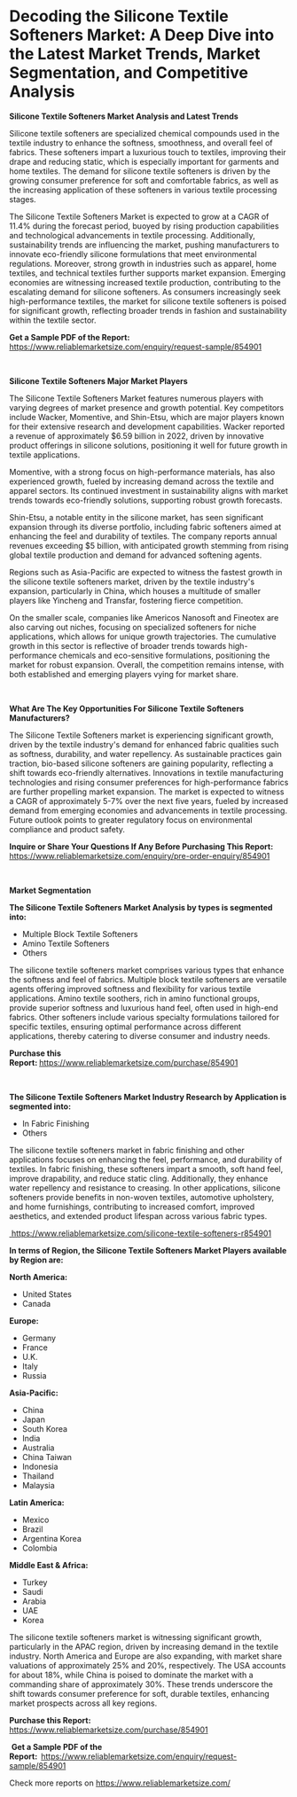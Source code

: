 <p><h1>Decoding the Silicone Textile Softeners Market: A Deep Dive into the Latest Market Trends, Market Segmentation, and Competitive Analysis</h1></p><p><strong>Silicone Textile Softeners Market Analysis and Latest Trends</strong></p>
<p><p>Silicone textile softeners are specialized chemical compounds used in the textile industry to enhance the softness, smoothness, and overall feel of fabrics. These softeners impart a luxurious touch to textiles, improving their drape and reducing static, which is especially important for garments and home textiles. The demand for silicone textile softeners is driven by the growing consumer preference for soft and comfortable fabrics, as well as the increasing application of these softeners in various textile processing stages.</p><p>The Silicone Textile Softeners Market is expected to grow at a CAGR of 11.4% during the forecast period, buoyed by rising production capabilities and technological advancements in textile processing. Additionally, sustainability trends are influencing the market, pushing manufacturers to innovate eco-friendly silicone formulations that meet environmental regulations. Moreover, strong growth in industries such as apparel, home textiles, and technical textiles further supports market expansion. Emerging economies are witnessing increased textile production, contributing to the escalating demand for silicone softeners. As consumers increasingly seek high-performance textiles, the market for silicone textile softeners is poised for significant growth, reflecting broader trends in fashion and sustainability within the textile sector.</p></p>
<p><strong>Get a Sample PDF of the Report:&nbsp;</strong> <a href="https://www.reliablemarketsize.com/enquiry/request-sample/854901?utm_campaign=2941&utm_medium=2&utm_source=Github&utm_content=ia&utm_term=31032025&utm_id=silicone-textile-softeners">https://www.reliablemarketsize.com/enquiry/request-sample/854901</a></p>
<p>&nbsp;</p>
<p><strong>Silicone Textile Softeners Major Market Players</strong></p>
<p><p>The Silicone Textile Softeners Market features numerous players with varying degrees of market presence and growth potential. Key competitors include Wacker, Momentive, and Shin-Etsu, which are major players known for their extensive research and development capabilities. Wacker reported a revenue of approximately $6.59 billion in 2022, driven by innovative product offerings in silicone solutions, positioning it well for future growth in textile applications.</p><p>Momentive, with a strong focus on high-performance materials, has also experienced growth, fueled by increasing demand across the textile and apparel sectors. Its continued investment in sustainability aligns with market trends towards eco-friendly solutions, supporting robust growth forecasts. </p><p>Shin-Etsu, a notable entity in the silicone market, has seen significant expansion through its diverse portfolio, including fabric softeners aimed at enhancing the feel and durability of textiles. The company reports annual revenues exceeding $5 billion, with anticipated growth stemming from rising global textile production and demand for advanced softening agents.</p><p>Regions such as Asia-Pacific are expected to witness the fastest growth in the silicone textile softeners market, driven by the textile industry's expansion, particularly in China, which houses a multitude of smaller players like Yincheng and Transfar, fostering fierce competition.</p><p>On the smaller scale, companies like Americos Nanosoft and Fineotex are also carving out niches, focusing on specialized softeners for niche applications, which allows for unique growth trajectories. The cumulative growth in this sector is reflective of broader trends towards high-performance chemicals and eco-sensitive formulations, positioning the market for robust expansion. Overall, the competition remains intense, with both established and emerging players vying for market share.</p></p>
<p>&nbsp;</p>
<p><strong>What Are The Key Opportunities For Silicone Textile Softeners Manufacturers?</strong></p>
<p><p>The Silicone Textile Softeners market is experiencing significant growth, driven by the textile industry's demand for enhanced fabric qualities such as softness, durability, and water repellency. As sustainable practices gain traction, bio-based silicone softeners are gaining popularity, reflecting a shift towards eco-friendly alternatives. Innovations in textile manufacturing technologies and rising consumer preferences for high-performance fabrics are further propelling market expansion. The market is expected to witness a CAGR of approximately 5-7% over the next five years, fueled by increased demand from emerging economies and advancements in textile processing. Future outlook points to greater regulatory focus on environmental compliance and product safety.</p></p>
<p><strong>Inquire or Share Your Questions If Any Before Purchasing This Report:</strong> <a href="https://www.reliablemarketsize.com/enquiry/pre-order-enquiry/854901?utm_campaign=2941&utm_medium=2&utm_source=Github&utm_content=ia&utm_term=31032025&utm_id=silicone-textile-softeners">https://www.reliablemarketsize.com/enquiry/pre-order-enquiry/854901</a></p>
<p>&nbsp;</p>
<p><strong>Market Segmentation</strong></p>
<p><strong>The Silicone Textile Softeners Market Analysis by types is segmented into:</strong></p>
<p><ul><li>Multiple Block Textile Softeners</li><li>Amino Textile Softeners</li><li>Others</li></ul></p>
<p><p>The silicone textile softeners market comprises various types that enhance the softness and feel of fabrics. Multiple block textile softeners are versatile agents offering improved softness and flexibility for various textile applications. Amino textile soothers, rich in amino functional groups, provide superior softness and luxurious hand feel, often used in high-end fabrics. Other softeners include various specialty formulations tailored for specific textiles, ensuring optimal performance across different applications, thereby catering to diverse consumer and industry needs.</p></p>
<p><strong>Purchase this Report:&nbsp;</strong><a href="https://www.reliablemarketsize.com/purchase/854901?utm_campaign=2941&utm_medium=2&utm_source=Github&utm_content=ia&utm_term=31032025&utm_id=silicone-textile-softeners">https://www.reliablemarketsize.com/purchase/854901</a></p>
<p>&nbsp;</p>
<p><strong>The Silicone Textile Softeners Market Industry Research by Application is segmented into:</strong></p>
<p><ul><li>In Fabric Finishing</li><li>Others</li></ul></p>
<p><p>The silicone textile softeners market in fabric finishing and other applications focuses on enhancing the feel, performance, and durability of textiles. In fabric finishing, these softeners impart a smooth, soft hand feel, improve drapability, and reduce static cling. Additionally, they enhance water repellency and resistance to creasing. In other applications, silicone softeners provide benefits in non-woven textiles, automotive upholstery, and home furnishings, contributing to increased comfort, improved aesthetics, and extended product lifespan across various fabric types.</p></p>
<p><a href="https://www.reliablemarketsize.com/silicone-textile-softeners-r854901?utm_campaign=2941&utm_medium=2&utm_source=Github&utm_content=ia&utm_term=31032025&utm_id=silicone-textile-softeners">&nbsp;https://www.reliablemarketsize.com/silicone-textile-softeners-r854901</a></p>
<p><strong>In terms of Region, the Silicone Textile Softeners Market Players available by Region are:</strong></p>
<p>
    <p> <strong> North America: </strong>
        <ul>
            <li>United States</li>
            <li>Canada</li>
        </ul>
        </p> 
    <p> <strong> Europe: </strong>
        <ul>
            <li>Germany</li>
            <li>France</li>
            <li>U.K.</li>
            <li>Italy</li>
            <li>Russia</li>
        </ul>
        </p> 
    <p> <strong> Asia-Pacific: </strong>
        <ul>
            <li>China</li>
            <li>Japan</li>
            <li>South Korea</li>
            <li>India</li>
            <li>Australia</li>
            <li>China Taiwan</li>
            <li>Indonesia</li>
            <li>Thailand</li>
            <li>Malaysia</li>
        </ul>
        </p> 
    <p> <strong> Latin America: </strong>
        <ul>
            <li>Mexico</li>
            <li>Brazil</li>
            <li>Argentina Korea</li>
            <li>Colombia</li>
        </ul>
        </p> 
    <p> <strong> Middle East & Africa: </strong>
        <ul>
            <li>Turkey</li>
            <li>Saudi</li>
            <li>Arabia</li>
            <li>UAE</li>
            <li>Korea</li>
        </ul>
    </p>
    </p>
<p><p>The silicone textile softeners market is witnessing significant growth, particularly in the APAC region, driven by increasing demand in the textile industry. North America and Europe are also expanding, with market share valuations of approximately 25% and 20%, respectively. The USA accounts for about 18%, while China is poised to dominate the market with a commanding share of approximately 30%. These trends underscore the shift towards consumer preference for soft, durable textiles, enhancing market prospects across all key regions.</p></p>
<p><strong>Purchase this Report: </strong><a href="https://www.reliablemarketsize.com/purchase/854901?utm_campaign=2941&utm_medium=2&utm_source=Github&utm_content=ia&utm_term=31032025&utm_id=silicone-textile-softeners">https://www.reliablemarketsize.com/purchase/854901</a></p>
<p>&nbsp;<strong>Get a Sample PDF of the Report:&nbsp;&nbsp;</strong><a href="https://www.reliablemarketsize.com/enquiry/request-sample/854901?utm_campaign=2941&utm_medium=2&utm_source=Github&utm_content=ia&utm_term=31032025&utm_id=silicone-textile-softeners">https://www.reliablemarketsize.com/enquiry/request-sample/854901</a></p>
<p><strong></strong></p>
<p>Check more reports on <a href="https://www.reliablemarketsize.com/?utm_campaign=2941&utm_medium=2&utm_source=Github&utm_content=ia&utm_term=31032025&utm_id=silicone-textile-softeners">https://www.reliablemarketsize.com/</a></p>